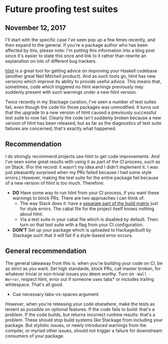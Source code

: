 # Future proofing test suites
## November 12, 2017

I'll start with the specific case I've seen pop up a few times recently, and then expand to the general. If you're a package author who has been affected by this, please note: I'm putting this information into a blog post since it's easier to state this once and link to it rather than rewrite an explanation on lots of different bug trackers.

[hlint](https://www.stackage.org/package/hlint) is a great tool for getting advice on improving your Haskell codebase (another great Neil Mitchell product). And as such tools go, hlint has new versions which improve its ability to provide useful advice. This means that, sometimes, code which triggered no hlint warnings previously may suddenly present with such warnings under a new hlint version.

Twice recently in my Stackage curation, I've seen a number of test suites fail, even though the code for those packages was unmodified. It turns out that the upgrade to a new version of hlint caused a previously successful test suite to now fail. Clearly the code isn't suddenly broken because a new version of hlint has been released, but as far as the diagnostics of test suite failures are concerned, that's exactly what happened.

## Recommendation
I do strongly recommend projects use hlint to get code improvements. And I've seen some great results with using it as part of the CI process, such as on Stack. (For the record: it wasn't my idea and I didn't implement it. I was just pleasantly surprised when my PRs failed because I had some style errors.) However, making the test suite for the entire package fail because of a new version of hlint is too much. Therefore:

- **DO** Have some way to run hlint from your CI process, if you want these warnings to block PRs. There are two approaches I can think of:
  - The way Stack does it: have a [separate part of the build matrix](https://github.com/commercialhaskell/stack/blob/46121be1b96465f1164e3f84cafa19c7369da9cc/.travis.yml#L39) just for style errors. The cabal file for the project itself knows nothing about hlint.
  - Via a test suite in your cabal file which is disabled by default. Then: turn on that test suite with a flag from your CI configuration.
- **DON'T** Set up your package which is uploaded to Hackage/built by Stackage such that it will fail if a style-based error occurs.

## General recommendation
The general takeaway from this is: when you're building your code on CI, be as strict as you want. Set high standards, block PRs, call master broken, for whatever trivial or non-trivial issues you deem worthy. Turn on `-Wall -Werror`, respect hlint, error out if someone uses tabs* or includes trailing whitespace. That's all good.

* Cue necessary tabs-vs-spaces argument

*However*, when you're releasing your code elsewhere, make the tests as lenient as possible on optional features. If the code fails to build: that's a problem. If the code builds, but returns incorrect runtime results: that's a problem. These should stop build systems like Stackage from including your package. But stylistic issues, or newly introduced warnings from the compiler, or myriad other issues, should not trigger a failure for downstream consumers of your package.

